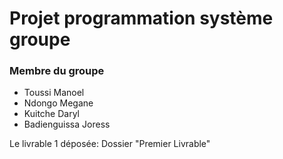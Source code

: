 <h1>Projet programmation système groupe </h1>
<h3>Membre du groupe </h3>
<ul>
    <li>Toussi Manoel </li>
    <li>Ndongo Megane </li>
    <li>Kuitche Daryl </li>
    <li>Badienguissa Joress </li>
</ul>
<p>Le livrable 1 déposée: Dossier "Premier Livrable" </p>